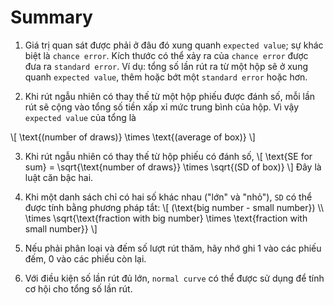 # Summary

1. Giá trị quan sát được phải ở đâu đó xung quanh `expected value`; sự khác biệt là `chance error`. Kích thước có thể xảy ra của `chance error` được đưa ra `standard error`. Ví dụ: tổng số lần rút ra từ một hộp sẽ ở xung quanh `expected value`, thêm hoặc bớt một `standard error` hoặc hơn.

2. Khi rút ngẫu nhiên có thay thế từ một hộp phiếu được đánh số, mỗi lần rút sẽ cộng vào tổng số tiền xấp xỉ mức trung bình của hộp. Vì vậy `expected value` của tổng là

\\[
\text{(number of draws)} \times \text{(average of box)}
\\]

3. Khi rút ngẫu nhiên có thay thế từ hộp phiếu có đánh số,
   \\[
   \text{SE for sum} = \sqrt{\text{number of draws}} \times \sqrt{(SD of box)}
   \\]
   Đây là luật căn bậc hai.

4. Khi một danh sách chỉ có hai số khác nhau ("lớn" và "nhỏ"), `SD` có thể được tính bằng phương pháp tắt:
   \\[
   (\text{big number - small number}) \\\\
   \times \sqrt{\text{fraction with big number} \times \text{fraction with small number}}
   \\]

5. Nếu phải phân loại và đếm số lượt rút thăm, hãy nhớ ghi 1 vào các phiếu đếm, 0 vào các phiếu còn lại.

6. Với điều kiện số lần rút đủ lớn, `normal curve` có thể được sử dụng để tính cơ hội cho tổng số lần rút.
